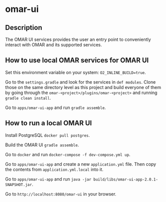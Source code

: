 # omar-ui

## Description

The OMAR UI services provides the user an entry point to conveniently interact with OMAR and its supported services.

## How to use local OMAR services for OMAR UI
Set this environment variable on your system: `O2_INLINE_BUILD=true`.

Go to the `settings.gradle` and look for the services in `def modules`. Clone those on the same directory level as this project and build everyone of them by going through the `omar-<project>/plugins/omar-<project>` and running `gradle clean install`.

Go to `apps/omar-ui-app` and run `gradle assemble`.

## How to run a local OMAR UI
Install PostgreSQL `docker pull postgres`.

Build the OMAR UI `gradle assemble`.

Go to `docker` and run `docker-compose -f dev-compose.yml up`.

Go to `apps/omar-ui-app` and create a new `application.yml` file. 
Then copy the contents from `application.yml.local` into it.

Go to `apps/omar-ui-app` and run `java -jar build/libs/omar-ui-app-2.0.1-SNAPSHOT.jar`.

Go to `http://localhost:8080/omar-ui` in your browser.